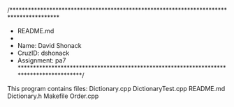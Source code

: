 /****************************************************************************************
 *  README.md
 *  
 *  Name: David Shonack
 *  CruzID: dshonack
 *  Assignment: pa7
 *****************************************************************************************/
 
 This program contains files: Dictionary.cpp DictionaryTest.cpp README.md Dictionary.h Makefile Order.cpp
